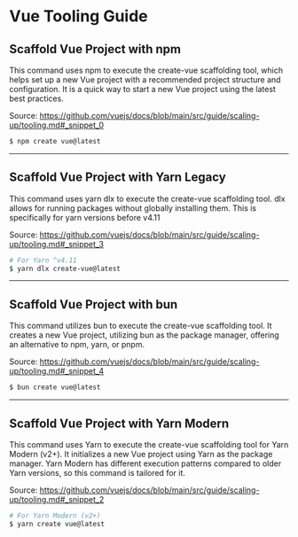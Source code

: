 # Vue Tooling Guide

## Scaffold Vue Project with npm

This command uses npm to execute the create-vue scaffolding tool, which helps set up a new Vue project with a recommended project structure and configuration. It is a quick way to start a new Vue project using the latest best practices.

Source: https://github.com/vuejs/docs/blob/main/src/guide/scaling-up/tooling.md#_snippet_0

```sh
$ npm create vue@latest
```

---

## Scaffold Vue Project with Yarn Legacy

This command uses yarn dlx to execute the create-vue scaffolding tool. dlx allows for running packages without globally installing them. This is specifically for yarn versions before v4.11

Source: https://github.com/vuejs/docs/blob/main/src/guide/scaling-up/tooling.md#_snippet_3

```sh
# For Yarn ^v4.11
$ yarn dlx create-vue@latest
```

---

## Scaffold Vue Project with bun

This command utilizes bun to execute the create-vue scaffolding tool. It creates a new Vue project, utilizing bun as the package manager, offering an alternative to npm, yarn, or pnpm.

Source: https://github.com/vuejs/docs/blob/main/src/guide/scaling-up/tooling.md#_snippet_4

```sh
$ bun create vue@latest
```

---

## Scaffold Vue Project with Yarn Modern

This command uses Yarn to execute the create-vue scaffolding tool for Yarn Modern (v2+). It initializes a new Vue project using Yarn as the package manager. Yarn Modern has different execution patterns compared to older Yarn versions, so this command is tailored for it.

Source: https://github.com/vuejs/docs/blob/main/src/guide/scaling-up/tooling.md#_snippet_2

```sh
# For Yarn Modern (v2+)
$ yarn create vue@latest
```

